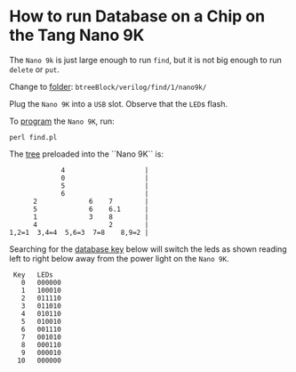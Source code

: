# How to run Database on a Chip on the Tang Nano 9K

The ``Nano 9k`` is just large enough to run ``find``, but it is not big enough to run ``delete`` or ``put``.

Change to [folder](https://en.wikipedia.org/wiki/File_folder): ```btreeBlock/verilog/find/1/nano9k/```

Plug the ``Nano 9K`` into a ``USB`` slot.  Observe that the ``LED``s flash.

To [program](https://en.wikipedia.org/wiki/Computer_program) the ``Nano 9K``, run:

```
perl find.pl
```

The [tree](https://en.wikipedia.org/wiki/Tree_(data_structure)) preloaded into the ``Nano 9K`` is:

```
             4                    |
             0                    |
             5                    |
             6                    |
      2             6    7        |
      5             6    6.1      |
      1             3    8        |
      4                  2        |
1,2=1  3,4=4  5,6=3  7=8    8,9=2 |
```

Searching for the [database key](https://en.wikipedia.org/wiki/Key%E2%80%93value_database) below will switch the leds as shown reading left to right
below away from the power light on the ``Nano 9K``.

```
 Key   LEDs
   0   000000
   1   100010
   2   011110
   3   011010
   4   010110
   5   010010
   6   001110
   7   001010
   8   000110
   9   000010
  10   000000
```
